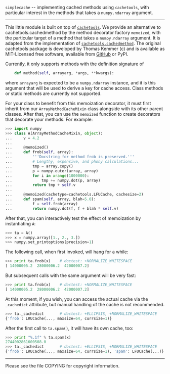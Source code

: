 `simplecache` -- implementing cached methods using `cachetools`, with
particular interest in the methods that takes a `numpy.ndarray` argument.

---

This little module is built on top of
[`cachetools`](http://pythonhosted.org/cachetools/ "cachetools").  We provide
an alternative to cachetools.cachedmethod by the method decorator factory
`memoized`, with the particular target of a method that takes a `numpy.ndarray`
argument.  It is adapted from the implementation of
[`cachetools.cachedmethod`](http://pythonhosted.org/cachetools/#cachetools.cachedmethod).
The original cachetools package is developed by Thomas Kemmer (c) and is
available as MIT-Licensed free software, available from
[GitHub](https://github.com/tkem/cachetools/ "cachetools repo") or PyPI.

Currently, it only supports methods with the definition signature of
```python
    def method(self, arrayarg, *args, **kwargs):
```
where `arrayarg` is expected to be a `numpy.ndarray` instance, and it is this
argument that will be used to derive a key for cache access.  Class methods or
static methods are currently not supported.

For your class to benefit from this memoization decorator, it must first
inherit from our `ArrayMethodCacheMixin` class alongside with its other parent
classes.  After that, you can use the `memoized` function to create decorators
that decorate your methods.  For example:
```python
>>> import numpy
>>> class A(ArrayMethodCacheMixin, object):
...     v = 4.2
... 
...     @memoized()
...     def frob(self, array):
...         '''Docstring for method frob is preserved.'''
...         # Lengthy, expensive, and phony calculations...
...         tmp = array.copy()
...         p = numpy.outer(array, array)
...         for i in xrange(1000000):
...             tmp += numpy.dot(p, array)
...         return tmp + self.v
... 
...     @memoized(cachetype=cachetools.LFUCache, cachesize=2)
...     def spam(self, array, blah=5.0):
...         f = self.frob(array)
...         return numpy.dot(f, f + blah * self.v)
```

After that, you can interactively test the effect of memoization by
instantiating `A`:
```python
>>> ta = A()
>>> x = numpy.array([1., 2., 3.])
>>> numpy.set_printoptions(precision=1)
```

The following call, when first invoked, will hang for a while:
```python
>>> print ta.frob(x)    # doctest: +NORMALIZE_WHITESPACE
[ 14000005.2  28000006.2  42000007.2]
```

But subsequent calls with the same argument will be very fast:
```python
>>> print ta.frob(x)    # doctest: +NORMALIZE_WHITESPACE
[ 14000005.2  28000006.2  42000007.2]
```

At this moment, if you wish, you can access the actual cache via the
`_cachedict` attribute, but manual handling of the cache is not recommended.
```python
>>> ta._cachedict       # doctest: +ELLIPSIS, +NORMALIZE_WHITESPACE
{'frob': LRUCache(..., maxsize=64, currsize=1)}
```

After the first call to `ta.spam()`, it will have its own cache, too:
```python
>>> print "%.1f" % ta.spam(x)
2744002861600508.0
>>> ta._cachedict       # doctest: +ELLIPSIS, +NORMALIZE_WHITESPACE
{'frob': LRUCache(..., maxsize=64, currsize=1), 'spam': LFUCache(...)}
```

---

Please see the file COPYING for copyright information.
